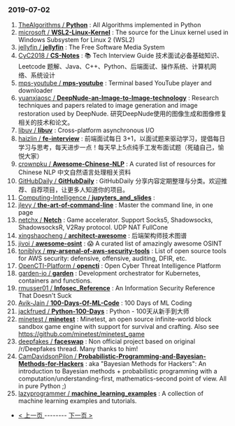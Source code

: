 ### 2019-07-02 
1. [TheAlgorithms / **Python**](https://github.com/TheAlgorithms/Python) : All Algorithms implemented in Python
1. [microsoft / **WSL2-Linux-Kernel**](https://github.com/microsoft/WSL2-Linux-Kernel) : The source for the Linux kernel used in Windows Subsystem for Linux 2 (WSL2)
1. [jellyfin / **jellyfin**](https://github.com/jellyfin/jellyfin) : The Free Software Media System
1. [CyC2018 / **CS-Notes**](https://github.com/CyC2018/CS-Notes) : 📚 Tech Interview Guide 技术面试必备基础知识、Leetcode 题解、Java、C++、Python、后端面试、操作系统、计算机网络、系统设计
1. [mps-youtube / **mps-youtube**](https://github.com/mps-youtube/mps-youtube) : Terminal based YouTube player and downloader
1. [yuanxiaosc / **DeepNude-an-Image-to-Image-technology**](https://github.com/yuanxiaosc/DeepNude-an-Image-to-Image-technology) : Research techniques and papers related to image generation and image restoration used by DeepNude. 研究DeepNude使用的图像生成和图像修复相关的技术和论文。
1. [libuv / **libuv**](https://github.com/libuv/libuv) : Cross-platform asynchronous I/O
1. [haizlin / **fe-interview**](https://github.com/haizlin/fe-interview) : 前端面试每日 3+1，以面试题来驱动学习，提倡每日学习与思考，每天进步一点！每天早上5点纯手工发布面试题（死磕自己，愉悦大家）
1. [crownpku / **Awesome-Chinese-NLP**](https://github.com/crownpku/Awesome-Chinese-NLP) : A curated list of resources for Chinese NLP 中文自然语言处理相关资料
1. [GitHubDaily / **GitHubDaily**](https://github.com/GitHubDaily/GitHubDaily) : GitHubDaily 分享内容定期整理与分类。欢迎推荐、自荐项目，让更多人知道你的项目。
1. [Computing-Intelligence / **jupyters_and_slides**](https://github.com/Computing-Intelligence/jupyters_and_slides) : 
1. [jlevy / **the-art-of-command-line**](https://github.com/jlevy/the-art-of-command-line) : Master the command line, in one page
1. [netchx / **Netch**](https://github.com/netchx/Netch) : Game accelerator. Support Socks5, Shadowsocks, ShadowsocksR, V2Ray protocol. UDP NAT FullCone
1. [xingshaocheng / **architect-awesome**](https://github.com/xingshaocheng/architect-awesome) : 后端架构师技术图谱
1. [jivoi / **awesome-osint**](https://github.com/jivoi/awesome-osint) : 😱 A curated list of amazingly awesome OSINT
1. [toniblyx / **my-arsenal-of-aws-security-tools**](https://github.com/toniblyx/my-arsenal-of-aws-security-tools) : List of open source tools for AWS security: defensive, offensive, auditing, DFIR, etc.
1. [OpenCTI-Platform / **opencti**](https://github.com/OpenCTI-Platform/opencti) : Open Cyber Threat Intelligence Platform
1. [garden-io / **garden**](https://github.com/garden-io/garden) : Development orchestrator for Kubernetes, containers and functions.
1. [rmusser01 / **Infosec_Reference**](https://github.com/rmusser01/Infosec_Reference) : An Information Security Reference That Doesn't Suck
1. [Avik-Jain / **100-Days-Of-ML-Code**](https://github.com/Avik-Jain/100-Days-Of-ML-Code) : 100 Days of ML Coding
1. [jackfrued / **Python-100-Days**](https://github.com/jackfrued/Python-100-Days) : Python - 100天从新手到大师
1. [minetest / **minetest**](https://github.com/minetest/minetest) : Minetest, an open source infinite-world block sandbox game engine with support for survival and crafting. Also see https://github.com/minetest/minetest_game
1. [deepfakes / **faceswap**](https://github.com/deepfakes/faceswap) : Non official project based on original /r/Deepfakes thread. Many thanks to him!
1. [CamDavidsonPilon / **Probabilistic-Programming-and-Bayesian-Methods-for-Hackers**](https://github.com/CamDavidsonPilon/Probabilistic-Programming-and-Bayesian-Methods-for-Hackers) : aka "Bayesian Methods for Hackers": An introduction to Bayesian methods + probabilistic programming with a computation/understanding-first, mathematics-second point of view. All in pure Python ;)
1. [lazyprogrammer / **machine_learning_examples**](https://github.com/lazyprogrammer/machine_learning_examples) : A collection of machine learning examples and tutorials. 

- [ < 上一页 ](https://github.com/able8/github-trending-daily-record/blob/master/2019-07-01.md) -------- [ 下一页 > ](https://github.com/able8/github-trending-daily-record/blob/master/2019-07-03.md)